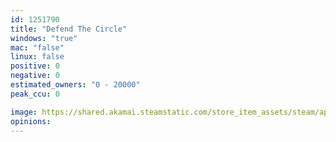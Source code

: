 ```yaml
---
id: 1251790
title: "Defend The Circle"
windows: "true"
mac: "false"
linux: false
positive: 0
negative: 0
estimated_owners: "0 - 20000"
peak_ccu: 0

image: https://shared.akamai.steamstatic.com/store_item_assets/steam/apps/1251790/header.jpg?t=1599078085
opinions:
---
```

